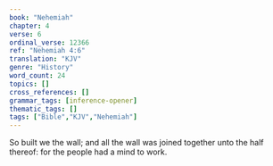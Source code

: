 ```yaml
---
book: "Nehemiah"
chapter: 4
verse: 6
ordinal_verse: 12366
ref: "Nehemiah 4:6"
translation: "KJV"
genre: "History"
word_count: 24
topics: []
cross_references: []
grammar_tags: [inference-opener]
thematic_tags: []
tags: ["Bible","KJV","Nehemiah"]
---
```

So built we the wall; and all the wall was joined together unto the half thereof: for the people had a mind to work.
